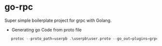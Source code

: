 # go-rpc

Super simple boilerplate project for grpc with Golang.

- Generating go Code from proto file 
```go
   protoc --proto_path=userpb .\userpb\user.proto --go_out=plugins=grpc:.
```